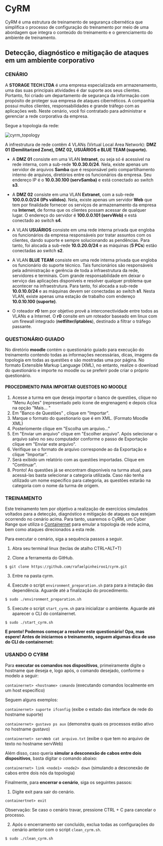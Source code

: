 # CyRM

<!-- CyRM is a cybersecurity training framework that simplifies the training setup process through an approach that integrates training content and training environment management. -->

CyRM é uma estrutura de treinamento de segurança cibernética que simplifica o processo de configuração do treinamento por meio de uma abordagem que integra o conteúdo do treinamento e o gerenciamento do ambiente de treinamento.


## Detecção, diagnóstico e mitigação de ataques em um ambiente corporativo

### CENÁRIO

A **STORAGE TECH LTDA** é uma empresa especializada em armazenamento, uma das suas principais atividades é dar suporte aos seus clientes. Portanto, foi criado um departamento de segurança da informação com propósito de proteger sua empresa de ataques cibernéticos. A companhia possui muitos clientes, responsabilidades e grande tráfego com as aplicações web. Neste cenário, você foi contratado para administrar e gerenciar a rede corporativa da empresa.

Segue a topologia da rede:

![cyrm_topology](https://user-images.githubusercontent.com/14240615/195457976-fbc519e4-2600-4dc5-8a71-537615418a08.png)

<!-- <div align-"center"> -->
<!-- <img src="https://user-images.githubusercontent.com/14240615/195457976-fbc519e4-2600-4dc5-8a71-537615418a08.png" width-"7px" /> -->
<!-- </div> -->


A infrestrutura de rede contêm 4 VLANs (Virtual Local Area Network): **DMZ 01 (Demilitarized Zone), DMZ 02, USUÁRIOS e BLUE TEAM (suporte).**

- A **DMZ 01** consiste em uma VLAN **Intranet**,  ou seja só é acessível na rede interna, com a sub-rede **10.0.30.0/24**. Nela, existe apenas um servidor de arquivos **Samba** que é responsável pelo compartilhamento interno de arquivos, diretórios entre os funcionários da empresa. Seu endereço IP é o **10.0.30.100 (servSamba)** e está conectado ao switch **s3**.

- A **DMZ 02** consiste em uma VLAN **Extranet**, com a sub-rede **100.0.0.0/24 (IPs válidos)**. Nela, existe apenas um servidor **Web** que tem por finalidade fornecer os serviços de armazenamento da empresa na **Internet**, de forma que os clientes possam acessar de qualquer lugar. O endereço do servidor é **100.0.0.101 (servWeb)** e está conectado ao switch **s4**.

- A VLAN **USUÁRIOS** consiste em uma rede interna privada que engloba os funcionários da empresa responsáveis por tratar assuntos com os clientes, dando suporte e sempre solucionando as pendências. Para tanto, foi alocada a sub-rede **10.0.20.0/24** e as máquinas (**5 PCs**) estão conectadas ao switch **s2**.

- A VLAN **BLUE TEAM** consiste em uma rede interna privada que engloba os funcionário do suporte técnico. Tais funcionários são responsáveis pela administração e gerência de toda a infraestrutura da rede, servidores e terminais. Com grande responsabilidade em deixar o serviço das aplicações disponíveis e resolver qualquer problema que acontecer na infraestrutura. Para tanto, foi alocada a sub-rede **10.0.10.0/24** e as máquinas devem ser conectadas ao switch **s1**. Nesta VLAN, existe apenas uma estação de trabalho com endereço **10.0.10.100 (suporte)**.

- O roteador **r0** tem por objetivo provê a interconectividade entre todos as VLANs e a Internet. O **r0** consite em um roteador baseado em linux com um firewall integrado (**netfilter/iptables**), destinado a filtrar o tráfego passante.

### QUESTIONÁRIO GUIADO

No diretório **moodle** contém o questionário guiado para execução do treinamento contendo todas as informações necessárias, dicas, imagens da topologia em todas as questões e são mostradas uma por página. No formato Extensible Markup Language (XML), no entanto, realize o download do questionário e importe no moodle ou se preferir pode criar o próprio questionário. 


#### PROCEDIMENTO PARA IMPORTAR QUESTOES NO MOODLE

1) Acesse a turma em que deseja importar o banco de questões, clique no "Menu Ações" (representado pelo ícone de engrenagem) e depois clica na opção "Mais… "
2) Em "Banco de Questões" , clique em "Importar".
3) Marque o formato do questionario que é em XML. (Formato Moodle XML)
4) Posteriomente clique em "Escolha um arquivo..."
5) Em "Enviar um arquivo" clique em "Escolher arquivo". Após selecionar o arquivo salvo no seu computador conforme o passo de Exportação clique em "Enviar este arquivo".
6) Verifique se o formato de arquivo corresponde ao da Exportação e clique "Importar".
7) Será exibido um relatório com as questões importadas. Clique em "Continuar".
8) Pronto! As questões já se encontram disponíveis na turma atual, para acessá-las basta selecionar a categoria utilizada. Caso não tenha utilizado um nome especifico para categoria, as questões estarão na categoria com o nome da turma de origem.

<!-- ### REQUISITO PARA USABILIDADE -->

### TREINAMENTO

Este treinamento tem por objetivo a realização de exercícios simulados voltados para a detecção, diagnóstico e mitigação de ataques que estejam ocorrendo no cenário acima. Para tanto, usaremos o CyRM, um Cyber Range que utiliza o [Containernet](https://github.com/containernet/containernet) para emular a topologia de rede acima, bem como ataques direcionados a esta rede.

Para executar o cenário, siga a sequência passos a seguir. 

1) Abra seu terminal linux (teclas de atalho CTRL+ALT+T)

2) Clone a ferramenta do GitHub.

```
$ git clone https://github.com/rafaelpinheiroo1/cyrm.git
```
3) Entre na pasta cyrm.

4) Execute o script `environment_preparation.sh` para para a instação das dependência. Aguarde até a finalização do procedimento.
```
$ sudo ./environment_preparation.sh
```
5) Execute o script `start_cyrm.sh` para inicializar o ambiente. Aguarde até aparecer o CLI do containernet.
```
$ sudo ./start_cyrm.sh
```

**E pronto! Podemos começar a resolver este questionário! Opa, mas espere! Antes de iniciarmos o treinamento, seguem algumas dica de uso do CLI do containernet:**

### USANDO O CYRM

Para **executar os comandos nos dispositivos**, primeiramente digite o hostname que deseja e, logo após, o comando desejado, conforme o modelo a seguir:

`containernet> <hostname> comando` (executando comandos localmente em um host específico)

Seguem alguns exemplos:

`containernet> suporte ifconfig` (exibe o estado das interface de rede do hostname suporte)

`containernet> gustavo ps aux` (demonstra quais os processos estão ativo no hostname gustavo)

`containernet> servWeb cat arquivo.txt` (exibe o que tem no arquivo de texto no hostname servWeb)

Além disso, caso queria **simular a desconexão de cabos entre dois dispositivos**, basta digitar o comando abaixo:

`containernet> link <node1> <node2> down` (simulando a desconexão de cabos entre dois nós da topologia)

Finalmente, para **encerrar o cenário**, siga os seguintes passos:

1) Digite exit para sair do cenário.

`containertnet> exit`

Observação: Se caso o cenário travar, pressione CTRL + C para cancelar o processo.

2) Após o encerramento ser concluído, exclua todas as configurações do cenário anterior com o script `clean_cyrm.sh`.
```
$ sudo ./clean_cyrm.sh
```

<!-- ### DOCUMENTAÇÃO -->






